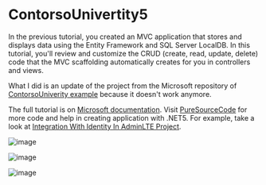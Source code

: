 # ContorsoUnivertity5
In the previous tutorial, you created an MVC application that stores and displays data using the Entity Framework and SQL Server LocalDB. In this tutorial, you'll review and customize the CRUD (create, read, update, delete) code that the MVC scaffolding automatically creates for you in controllers and views.

What I did is an update of the project from the Microsoft repository of [ContorsoUniverity example](https://protect-eu.mimecast.com/s/-EicCEllDt32n6NIp6EEA) because it doesn't work anymore.

The full tutorial is on [Microsoft documentation](https://docs.microsoft.com/en-us/aspnet/core/data/ef-mvc/crud?view=aspnetcore-5.0). Visit [PureSourceCode](https://www.puresourcecode.com/) for more code and help in creating application with .NET5. For example, take a look at [Integration With Identity In AdminLTE Project](https://www.puresourcecode.com/dotnet/net-core/integration-with-identity-in-adminlte-project/).

![image](https://user-images.githubusercontent.com/70210793/112479359-e1403d00-8d6c-11eb-8618-c0fc62dcf08e.png)

![image](https://user-images.githubusercontent.com/70210793/112479422-edc49580-8d6c-11eb-81c0-f8bf662772fc.png)

![image](https://user-images.githubusercontent.com/70210793/112479461-f7e69400-8d6c-11eb-8380-2e5e80dd62b2.png)
